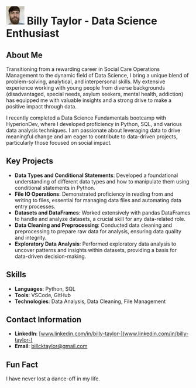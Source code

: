 # <img src="https://github.com/Btaylorr/btaylorr/blob/main/assets/Headshot.jpg?raw=true" width="50" height="50"> Billy Taylor - Data Science Enthusiast 



## About Me
Transitioning from a rewarding career in Social Care Operations Management to the dynamic field of Data Science, I bring a unique blend of problem-solving, analytical, and interpersonal skills. My extensive experience working with young people from diverse backgrounds (disadvantaged, special needs, asylum seekers, mental health, addiction) has equipped me with valuable insights and a strong drive to make a positive impact through data.

I recently completed a Data Science Fundamentals bootcamp with HyperionDev, where I developed proficiency in Python, SQL, and various data analysis techniques. I am passionate about leveraging data to drive meaningful change and am eager to contribute to data-driven projects, particularly those focused on social impact.

## Key Projects
- **Data Types and Conditional Statements**: Developed a foundational understanding of different data types and how to manipulate them using conditional statements in Python.
- **File IO Operations**: Demonstrated proficiency in reading from and writing to files, essential for managing data files and automating data entry processes.
- **Datasets and DataFrames**: Worked extensively with pandas DataFrames to handle and analyze datasets, a crucial skill for any data-related role.
- **Data Cleaning and Preprocessing**: Conducted data cleaning and preprocessing to prepare raw data for analysis, ensuring data quality and integrity.
- **Exploratory Data Analysis**: Performed exploratory data analysis to uncover patterns and insights within datasets, providing a basis for data-driven decision-making.

## Skills
- **Languages**: Python, SQL
- **Tools**: VSCode, GitHub
- **Technologies**: Data Analysis, Data Cleaning, File Management

## Contact Information
- **LinkedIn**: [www.linkedin.com/in/billy-taylor-](www.linkedin.com/in/billy-taylor-)
- **Email**: [billcktaylor@gmail.com](mailto:billcktaylor@gmail.com)

## Fun Fact
I have never lost a dance-off in my life.
